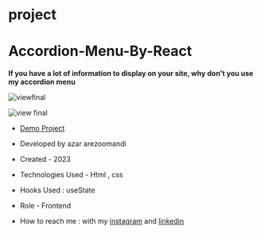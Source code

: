 # project
# Accordion-Menu-By-React

**If you have a lot of information to display on your site, why don't you use my accordion menu**

![viewfinal](https://user-images.githubusercontent.com/109727844/204102879-086fee63-9bda-43b2-a1aa-49879c3f2d39.jpg)

![view final](https://user-images.githubusercontent.com/109727844/204102930-fac80657-4d16-4816-b476-a88e984abefe.jpg)

- [Demo Project](https://pouria-farahani-developer.github.io/Accordion-Menu-By-React/)

- Developed by azar arezoomandi

- Created - 2023

- Technologies Used - Html , css 

- Hooks Used : useState 

- Role - Frontend

- How to reach me : with my [instagram](https://www.instagram.com/azar.arezoomandi_web) and [linkedin](https://www.linkedin.com/azararezoomandi)
